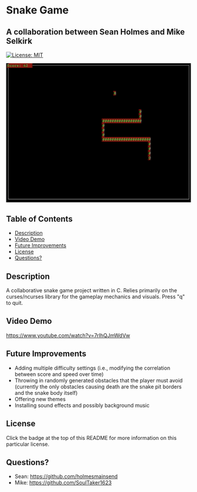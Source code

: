 # Snake Game

## A collaboration between Sean Holmes and Mike Selkirk 

[![License: MIT](https://img.shields.io/badge/License-MIT-yellow.svg)](https://opensource.org/licenses/MIT)

![Screenshot of Game](gameplay.png)

  ## Table of Contents
  * [Description](#description)
  * [Video Demo](#video-demo)
  * [Future Improvements](#future-improvements)
  * [License](#license)
  * [Questions?](#questions)


## Description
A collaborative snake game project written in C. Relies primarily on the curses/ncurses library for the gameplay mechanics and visuals. Press "q" to quit.


## Video Demo
https://www.youtube.com/watch?v=7rIhQJmWdVw


## Future Improvements
  * Adding multiple difficulty settings (i.e., modifying the correlation between score and speed over time)
  * Throwing in randomly generated obstacles that the player must avoid (currently the only obstacles causing death are the snake pit borders and the snake body itself)
  * Offering new themes
  * Installing sound effects and possibly background music
    

## License
Click the badge at the top of this README for more information on this particular license.


## Questions?
* Sean: https://github.com/holmesmainsend
* Mike: https://github.com/SoulTaker1623